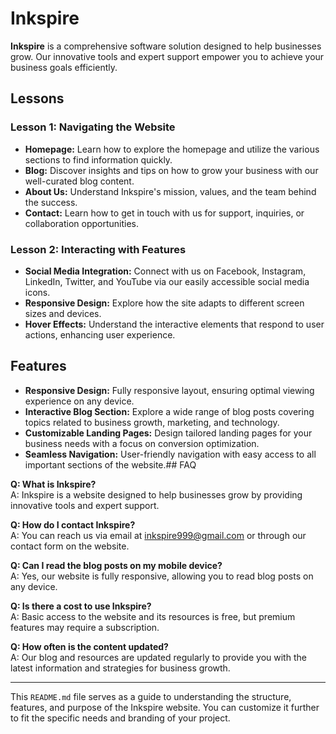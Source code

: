 # Inkspire


**Inkspire** is a comprehensive software solution designed to help businesses grow. Our innovative tools and expert support empower you to achieve your business goals efficiently. 
## Lessons
### Lesson 1: Navigating the Website
- **Homepage:** Learn how to explore the homepage and utilize the various sections to find information quickly.
- **Blog:** Discover insights and tips on how to grow your business with our well-curated blog content.
- **About Us:** Understand Inkspire's mission, values, and the team behind the success.
- **Contact:** Learn how to get in touch with us for support, inquiries, or collaboration opportunities.

### Lesson 2: Interacting with Features
- **Social Media Integration:** Connect with us on Facebook, Instagram, LinkedIn, Twitter, and YouTube via our easily accessible social media icons.
- **Responsive Design:** Explore how the site adapts to different screen sizes and devices.
- **Hover Effects:** Understand the interactive elements that respond to user actions, enhancing user experience.
## Features
- **Responsive Design:** Fully responsive layout, ensuring optimal viewing experience on any device.
- **Interactive Blog Section:** Explore a wide range of blog posts covering topics related to business growth, marketing, and technology.
- **Customizable Landing Pages:** Design tailored landing pages for your business needs with a focus on conversion optimization.
- **Seamless Navigation:** User-friendly navigation with easy access to all important sections of the website.## FAQ

**Q: What is Inkspire?**  
A: Inkspire is a website designed to help businesses grow by providing innovative tools and expert support.

**Q: How do I contact Inkspire?**  
A: You can reach us via email at inkspire999@gmail.com or through our contact form on the website.

**Q: Can I read the blog posts on my mobile device?**  
A: Yes, our website is fully responsive, allowing you to read blog posts on any device.

**Q: Is there a cost to use Inkspire?**  
A: Basic access to the website and its resources is free, but premium features may require a subscription.

**Q: How often is the content updated?**  
A: Our blog and resources are updated regularly to provide you with the latest information and strategies for business growth.

---

This `README.md` file serves as a guide to understanding the structure, features, and purpose of the Inkspire website. You can customize it further to fit the specific needs and branding of your project.